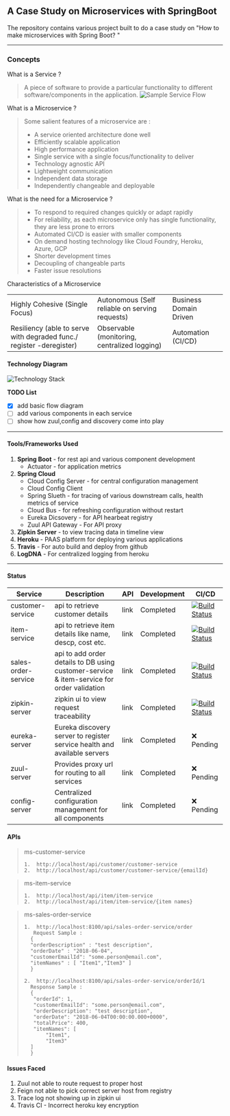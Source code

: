 ## A Case Study on Microservices with SpringBoot

The repository contains various project built to do a case study on "How to make microservices with Spring Boot? " 

-----------------------------------------------------------------------------------
### Concepts 

What is a Service ? 
> A piece of software to provide a particular functionality to different software/components in the application. ![Sample Service Flow](https://github.com/vyomrastogi/ms-online-shipping/blob/master/diag/sampleService.PNG)

What is a Microservice ?
> Some salient features of a microservice are : 
> * A service oriented architecture done well 
> * Efficiently scalable application
> * High performance application
> * Single service with a single focus/functionality to deliver
> * Technology agnostic API 
> * Lightweight communication
> * Independent data storage 
> * Independently changeable and deployable

What is the need for a Microservice ? 
> * To respond to required changes quickly or adapt rapidly
> * For reliability, as each microservice only has single functionality, they are less prone to errors
> * Automated CI/CD is easier with smaller components
> * On demand hosting technology like Cloud Foundry, Heroku, Azure, GCP 
> * Shorter development times
> * Decoupling of changeable parts
> * Faster issue resolutions

Characteristics of a Microservice 

| | | |
|-|-|-|
|Highly Cohesive (Single Focus)| Autonomous (Self reliable on serving requests) | Business Domain Driven
| Resiliency (able to serve with degraded func./ register -deregister) | Observable (monitoring, centralized logging) | Automation (CI/CD)


#### Technology Diagram

![Technology Stack](https://github.com/vyomrastogi/ms-online-shipping/blob/master/diag/technology_diag.png)


**TODO List**

- [X] add basic flow diagram
- [ ] add various components in each service
- [ ] show how zuul,config and discovery come into play
---

#### Tools/Frameworks Used 

1. **Spring Boot** - for rest api and various component development
	* Actuator - for application metrics
2. **Spring Cloud**
	* Cloud Config Server - for central configuration management
	* Cloud Config Client 
	* Spring Slueth - for tracing of various downstream calls, health metrics of service
	* Cloud Bus - for refreshing configuration without restart
	* Eureka Dicsovery - for API hearbeat registry
	* Zuul API Gateway - For API proxy
3. **Zipkin Server** - to view tracing data in timeline view 
4. **Heroku** - PAAS platform for deploying various applications 
5. **Travis** - For auto build and deploy from github
6. **LogDNA** - For centralized logging from heroku

---

#### Status 

|Service |Description|API|Development|CI/CD|
|--------|-----------|---|------|-----|
|customer-service| api to retrieve customer details| link| Completed|[![Build Status](https://travis-ci.com/vyomrastogi/customer-service.svg?branch=master)](https://travis-ci.com/vyomrastogi/customer-service)|
|item-service| api to retrieve item details like name, descp, cost etc.| link| Completed| [![Build Status](https://travis-ci.com/vyomrastogi/item-service.svg?branch=master)](https://travis-ci.com/vyomrastogi/item-service)|
|sales-order-service| api to add order details to DB using customer-service & item-service for order validation|link| Completed| [![Build Status](https://travis-ci.com/vyomrastogi/sales-order-service.svg?branch=master)](https://travis-ci.com/vyomrastogi/sales-order-service)|
|zipkin-server| zipkin ui to view request traceability|link| Completed| [![Build Status](https://travis-ci.com/vyomrastogi/zuul-server.svg?branch=master)](https://travis-ci.com/vyomrastogi/zuul-server)|
|eureka-server| Eureka discovery server to register service health and available servers|link| Completed| :x: Pending|
|zuul-server| Provides proxy url for routing to all services|link| Completed| :x: Pending|
|config-server|Centralized configuration management for all components|link| Completed| :x: Pending|


#### APIs


>ms-customer-service 
>```
>1.  http://localhost/api/customer/customer-service
>2.  http://localhost/api/customer/customer-service/{emailId}
>```

>ms-item-service 
>```
>1.  http://localhost/api/item/item-service
>2.  http://localhost/api/item/item-service/{item names}
>```

>ms-sales-order-service
>``` 
>1.  http://localhost:8100/api/sales-order-service/order
>    Request Sample : 
>	{
>	"orderDescription" : "test description",
>	"orderDate" : "2018-06-04",
>	"customerEmailId": "some.person@email.com",
>	"itemNames" : [ "Item1","Item3" ]
>	}
>	
>2.  http://localhost:8100/api/sales-order-service/orderId/1
>	Response Sample : 
>	{
>    "orderId": 1,
>    "customerEmailId": "some.person@email.com",
>    "orderDescription": "test description",
>    "orderDate": "2018-06-04T00:00:00.000+0000",
>    "totalPrice": 400,
>    "itemNames": [
>        "Item1",
>        "Item3"
>   ]
>   }
>```


#### Issues Faced

1. Zuul not able to route request to proper host 
2. Feign not able to pick correct server host from registry
3. Trace log not showing up in zipkin ui 
4. Travis CI - Incorrect heroku key encryption 

